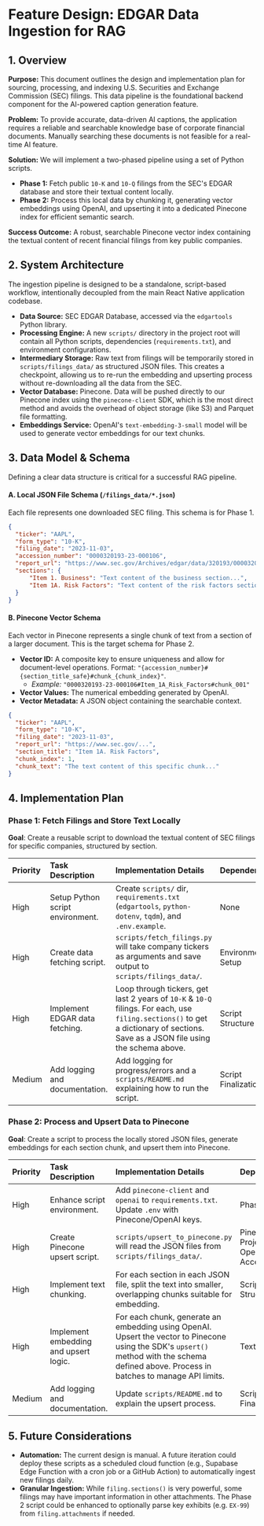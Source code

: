 # **Feature Design: EDGAR Data Ingestion for RAG**

## **1. Overview**

**Purpose:** This document outlines the design and implementation plan for sourcing, processing, and indexing U.S. Securities and Exchange Commission (SEC) filings. This data pipeline is the foundational backend component for the AI-powered caption generation feature.

**Problem:** To provide accurate, data-driven AI captions, the application requires a reliable and searchable knowledge base of corporate financial documents. Manually searching these documents is not feasible for a real-time AI feature.

**Solution:** We will implement a two-phased pipeline using a set of Python scripts.
*   **Phase 1:** Fetch public `10-K` and `10-Q` filings from the SEC's EDGAR database and store their textual content locally.
*   **Phase 2:** Process this local data by chunking it, generating vector embeddings using OpenAI, and upserting it into a dedicated Pinecone index for efficient semantic search.

**Success Outcome:** A robust, searchable Pinecone vector index containing the textual content of recent financial filings from key public companies.

## **2. System Architecture**

The ingestion pipeline is designed to be a standalone, script-based workflow, intentionally decoupled from the main React Native application codebase.

*   **Data Source:** SEC EDGAR Database, accessed via the `edgartools` Python library.
*   **Processing Engine:** A new `scripts/` directory in the project root will contain all Python scripts, dependencies (`requirements.txt`), and environment configurations.
*   **Intermediary Storage:** Raw text from filings will be temporarily stored in `scripts/filings_data/` as structured JSON files. This creates a checkpoint, allowing us to re-run the embedding and upserting process without re-downloading all the data from the SEC.
*   **Vector Database:** Pinecone. Data will be pushed directly to our Pinecone index using the `pinecone-client` SDK, which is the most direct method and avoids the overhead of object storage (like S3) and Parquet file formatting.
*   **Embeddings Service:** OpenAI's `text-embedding-3-small` model will be used to generate vector embeddings for our text chunks.

## **3. Data Model & Schema**

Defining a clear data structure is critical for a successful RAG pipeline.

#### **A. Local JSON File Schema (`/filings_data/*.json`)**
Each file represents one downloaded SEC filing. This schema is for Phase 1.

```json
{
  "ticker": "AAPL",
  "form_type": "10-K",
  "filing_date": "2023-11-03",
  "accession_number": "0000320193-23-000106",
  "report_url": "https://www.sec.gov/Archives/edgar/data/320193/000032019323000106/aapl-20231103.htm",
  "sections": {
      "Item 1. Business": "Text content of the business section...",
      "Item 1A. Risk Factors": "Text content of the risk factors section..."
  }
}
```

#### **B. Pinecone Vector Schema**
Each vector in Pinecone represents a single chunk of text from a section of a larger document. This is the target schema for Phase 2.

*   **Vector ID:** A composite key to ensure uniqueness and allow for document-level operations. Format: `"{accession_number}#{section_title_safe}#chunk_{chunk_index}"`.
    *   *Example:* `"0000320193-23-000106#Item_1A_Risk_Factors#chunk_001"`
*   **Vector Values:** The numerical embedding generated by OpenAI.
*   **Vector Metadata:** A JSON object containing the searchable context.

```json
{
  "ticker": "AAPL",
  "form_type": "10-K",
  "filing_date": "2023-11-03",
  "report_url": "https://www.sec.gov/...",
  "section_title": "Item 1A. Risk Factors",
  "chunk_index": 1,
  "chunk_text": "The text content of this specific chunk..."
}
```

## **4. Implementation Plan**

### Phase 1: Fetch Filings and Store Text Locally

**Goal**: Create a reusable script to download the textual content of SEC filings for specific companies, structured by section.

| Priority | Task Description | Implementation Details | Dependencies |
| :--- | :--- | :--- | :--- |
| High | Setup Python script environment. | Create `scripts/` dir, `requirements.txt` (`edgartools`, `python-dotenv`, `tqdm`), and `.env.example`. | None |
| High | Create data fetching script. | `scripts/fetch_filings.py` will take company tickers as arguments and save output to `scripts/filings_data/`. | Environment Setup |
| High | Implement EDGAR data fetching. | Loop through tickers, get last 2 years of `10-K` & `10-Q` filings. For each, use `filing.sections()` to get a dictionary of sections. Save as a JSON file using the schema above. | Script Structure |
| Medium | Add logging and documentation. | Add logging for progress/errors and a `scripts/README.md` explaining how to run the script. | Script Finalization |

### Phase 2: Process and Upsert Data to Pinecone

**Goal**: Create a script to process the locally stored JSON files, generate embeddings for each section chunk, and upsert them into Pinecone.

| Priority | Task Description | Implementation Details | Dependencies |
| :--- | :--- | :--- | :--- |
| High | Enhance script environment. | Add `pinecone-client` and `openai` to `requirements.txt`. Update `.env` with Pinecone/OpenAI keys. | Phase 1 |
| High | Create Pinecone upsert script. | `scripts/upsert_to_pinecone.py` will read the JSON files from `scripts/filings_data/`. | Pinecone Project, OpenAI API Access |
| High | Implement text chunking. | For each section in each JSON file, split the text into smaller, overlapping chunks suitable for embedding. | Script Structure |
| High | Implement embedding and upsert logic. | For each chunk, generate an embedding using OpenAI. Upsert the vector to Pinecone using the SDK's `upsert()` method with the schema defined above. Process in batches to manage API limits. | Text Chunking |
| Medium | Add logging and documentation. | Update `scripts/README.md` to explain the upsert process. | Script Finalization |

## **5. Future Considerations**

*   **Automation:** The current design is manual. A future iteration could deploy these scripts as a scheduled cloud function (e.g., Supabase Edge Function with a cron job or a GitHub Action) to automatically ingest new filings daily.
*   **Granular Ingestion:** While `filing.sections()` is very powerful, some filings may have important information in other attachments. The Phase 2 script could be enhanced to optionally parse key exhibits (e.g. `EX-99`) from `filing.attachments` if needed. 